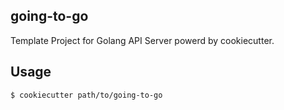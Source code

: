 ## going-to-go

Template Project for Golang API Server powerd by cookiecutter.


## Usage

```
$ cookiecutter path/to/going-to-go
```
